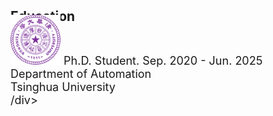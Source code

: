 <h2 style="margin: 2px 0px -15px;">Education</h2>


<div style="width:100%;border:none;border-spacing:0px;border-collapse:separate;margin-right:auto;margin-left:auto;font-size: large">
<td style="padding:20px;width:25%;vertical-align:middle;border:none" align="center">
<img width="80" src="./assets/img/tsinghua.png"/> 
</td>
<td style="padding:20px;width:75%;vertical-align:middle;border: none" align="left">
Ph.D. Student. Sep. 2020 - Jun. 2025<br>
Department of Automation<br>
Tsinghua University<br>
</td>
/div>
  


